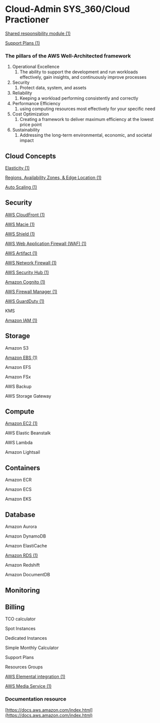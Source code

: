 # Cloud-Admin SYS_360/Cloud Practioner 

[Shared responsibility module (1)](https://www.notion.so/Shared-responsibility-module-1-a716994a9c0140f2b0a510c7711d3c02)

[Support Plans (1)](https://www.notion.so/Support-Plans-1-36ccace017d84a6eb9944a7d3b88d7b5)

### The pillars of the AWS Well-Architected framework

1. Operational Excellence
    1. The ability to support the development and run workloads effectively, gain insights, and continuously improve processes
2. Security
    1. Protect data, system, and assets
3. Reliability
    1. Keeping a workload performing consistently and correctly
4. Performance Efficiency
    1. using computing resources most effectively for your specific need
5. Cost Optimization
    1. Creating a framework to deliver maximum efficiency at the lowest price point
6. Sustainability
    1. Addressing the long-term environmental, economic, and societal impact

## Cloud Concepts

[Elasticity (1)](https://www.notion.so/Elasticity-1-2a191d7c09d042d8b26d70c7b119fc6f)

[Regions, Availability Zones, & Edge Location (1)](https://www.notion.so/Regions-Availability-Zones-Edge-Location-1-bf90e1e53bab4de7b350a9c12b70c044)

[Auto Scaling (1)](https://www.notion.so/Auto-Scaling-1-87ff7514f7644cfcb08d62fc039f8f09)

## Security

[AWS CloudFront (1)](https://www.notion.so/AWS-CloudFront-1-f9fa6b14e6e3413ca781939eba846b10)

[AWS Macie (1)](https://www.notion.so/AWS-Macie-1-5a950ef7806949e895febe2fdb1f5f51)

[AWS Shield (1)](https://www.notion.so/AWS-Shield-1-291a26e503674cd59fe00b62162abea0)

[AWS Web Application Firewall (WAF) (1)](https://www.notion.so/AWS-Web-Application-Firewall-WAF-1-0370c366488a474893f84fc600754c93)

[AWS Artifact (1)](https://www.notion.so/AWS-Artifact-1-dc86576207264ad5a02a3a8fb95e83fa)

[AWS Network Firewall (1)](https://www.notion.so/AWS-Network-Firewall-1-89afd25de5b141d483312f46d99937f9)

[AWS Security Hub (1)](https://www.notion.so/AWS-Security-Hub-1-bb605d7e73f245c095a054f79d9fac76)

[Amazon Cognito (1)](https://www.notion.so/Amazon-Cognito-1-0445c249da2d4631aed1463c966db8c8)

[AWS Firewall Manager (1)](https://www.notion.so/AWS-Firewall-Manager-1-949c1ad6ca90461cb498167712dd445c)

[AWS GuardDuty (1)](https://www.notion.so/AWS-GuardDuty-1-2a724812edd34984a143917e1fdadc37)

KMS 

[Amazon IAM (1)](https://www.notion.so/Amazon-IAM-1-88524b70eb224f8b932e2219a11bdf03)

## Storage

Amazon S3

[Amazon EBS (1)](https://www.notion.so/Amazon-EBS-1-ac398fb903dc4bf2a4fba44506c10a14)

Amazon EFS

Amazon FSx

AWS Backup

AWS Storage Gateway

## Compute

[Amazon EC2 (1)](https://www.notion.so/Amazon-EC2-1-6f34bebd30c540fda0bb7d87d128df9a)

AWS Elastic Beanstalk

AWS Lambda

Amazon Lightsail

## Containers

Amazon ECR

Amazon ECS

Amazon EKS

## Database

Amazon Aurora

Amazon DynamoDB

Amazon ElastiCache

[Amazon RDS (1)](https://www.notion.so/Amazon-RDS-1-9db5c7737be64637a23104117c83a383)

Amazon Redshift

Amazon DocumentDB

## Monitoring

## Billing

TCO calculator

Spot Instances

Dedicated Instances

Simple Monthly Calculator

Support Plans

Resources Groups

[AWS Elemental integration (1)](https://www.notion.so/AWS-Elemental-integration-1-f7a036afca5c439a930400771737156e)

[AWS Media Service (1)](https://www.notion.so/AWS-Media-Service-1-8fa2fbe067c3427db8ca96386679a467)

### Documentation resource

[https://docs.aws.amazon.com/index.html](https://docs.aws.amazon.com/index.html)
